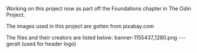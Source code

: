 Working on this project now as part off the Foundations chapter in The Odin Project.

The images used in this project are gotten from pixabay.com

The files and their creators are listed below: banner-1155437_1280.png --- geralt (used for header logo)